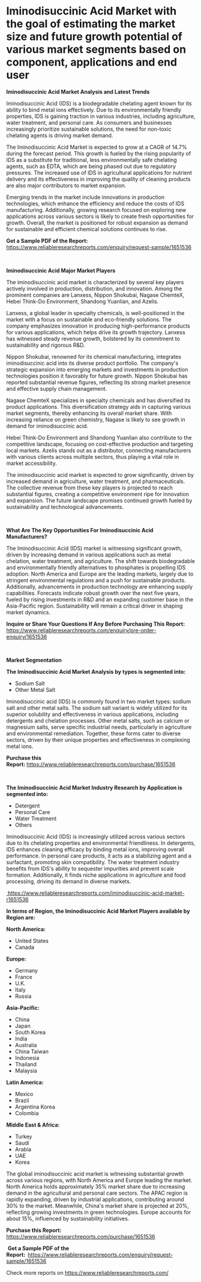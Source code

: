 <p><h1>Iminodisuccinic Acid Market with the goal of estimating the market size and future growth potential of various market segments based on component, applications and end user</h1></p><p><strong>Iminodisuccinic Acid Market Analysis and Latest Trends</strong></p>
<p><p>Iminodisuccinic Acid (IDS) is a biodegradable chelating agent known for its ability to bind metal ions effectively. Due to its environmentally friendly properties, IDS is gaining traction in various industries, including agriculture, water treatment, and personal care. As consumers and businesses increasingly prioritize sustainable solutions, the need for non-toxic chelating agents is driving market demand.</p><p>The Iminodisuccinic Acid Market is expected to grow at a CAGR of 14.7% during the forecast period. This growth is fueled by the rising popularity of IDS as a substitute for traditional, less environmentally safe chelating agents, such as EDTA, which are being phased out due to regulatory pressures. The increased use of IDS in agricultural applications for nutrient delivery and its effectiveness in improving the quality of cleaning products are also major contributors to market expansion.</p><p>Emerging trends in the market include innovations in production technologies, which enhance the efficiency and reduce the costs of IDS manufacturing. Additionally, growing research focused on exploring new applications across various sectors is likely to create fresh opportunities for growth. Overall, the market is positioned for robust expansion as demand for sustainable and efficient chemical solutions continues to rise.</p></p>
<p><strong>Get a Sample PDF of the Report:&nbsp;</strong> <a href="https://www.reliableresearchreports.com/enquiry/request-sample/1651536?utm_campaign=2292&utm_medium=2&utm_source=Github&utm_content=ia&utm_term=31032025&utm_id=iminodisuccinic-acid">https://www.reliableresearchreports.com/enquiry/request-sample/1651536</a></p>
<p>&nbsp;</p>
<p><strong>Iminodisuccinic Acid Major Market Players</strong></p>
<p><p>The iminodisuccinic acid market is characterized by several key players actively involved in production, distribution, and innovation. Among the prominent companies are Lanxess, Nippon Shokubai, Nagase ChemteX, Hebei Think-Do Environment, Shandong Yuanlian, and Azelis. </p><p>Lanxess, a global leader in specialty chemicals, is well-positioned in the market with a focus on sustainable and eco-friendly solutions. The company emphasizes innovation in producing high-performance products for various applications, which helps drive its growth trajectory. Lanxess has witnessed steady revenue growth, bolstered by its commitment to sustainability and rigorous R&D.</p><p>Nippon Shokubai, renowned for its chemical manufacturing, integrates iminodisuccinic acid into its diverse product portfolio. The company's strategic expansion into emerging markets and investments in production technologies position it favorably for future growth. Nippon Shokubai has reported substantial revenue figures, reflecting its strong market presence and effective supply chain management.</p><p>Nagase ChemteX specializes in specialty chemicals and has diversified its product applications. This diversification strategy aids in capturing various market segments, thereby enhancing its overall market share. With increasing reliance on green chemistry, Nagase is likely to see growth in demand for iminodisuccinic acid.</p><p>Hebei Think-Do Environment and Shandong Yuanlian also contribute to the competitive landscape, focusing on cost-effective production and targeting local markets. Azelis stands out as a distributor, connecting manufacturers with various clients across multiple sectors, thus playing a vital role in market accessibility.</p><p>The iminodisuccinic acid market is expected to grow significantly, driven by increased demand in agriculture, water treatment, and pharmaceuticals. The collective revenue from these key players is projected to reach substantial figures, creating a competitive environment ripe for innovation and expansion. The future landscape promises continued growth fueled by sustainability and technological advancements.</p></p>
<p>&nbsp;</p>
<p><strong>What Are The Key Opportunities For Iminodisuccinic Acid Manufacturers?</strong></p>
<p><p>The Iminodisuccinic Acid (IDS) market is witnessing significant growth, driven by increasing demand in various applications such as metal chelation, water treatment, and agriculture. The shift towards biodegradable and environmentally friendly alternatives to phosphates is propelling IDS adoption. North America and Europe are the leading markets, largely due to stringent environmental regulations and a push for sustainable products. Additionally, advancements in production technology are enhancing supply capabilities. Forecasts indicate robust growth over the next five years, fueled by rising investments in R&D and an expanding customer base in the Asia-Pacific region. Sustainability will remain a critical driver in shaping market dynamics.</p></p>
<p><strong>Inquire or Share Your Questions If Any Before Purchasing This Report:</strong> <a href="https://www.reliableresearchreports.com/enquiry/pre-order-enquiry/1651536?utm_campaign=2292&utm_medium=2&utm_source=Github&utm_content=ia&utm_term=31032025&utm_id=iminodisuccinic-acid">https://www.reliableresearchreports.com/enquiry/pre-order-enquiry/1651536</a></p>
<p>&nbsp;</p>
<p><strong>Market Segmentation</strong></p>
<p><strong>The Iminodisuccinic Acid Market Analysis by types is segmented into:</strong></p>
<p><ul><li>Sodium Salt</li><li>Other Metal Salt</li></ul></p>
<p><p>Iminodisuccinic acid (IDS) is commonly found in two market types: sodium salt and other metal salts. The sodium salt variant is widely utilized for its superior solubility and effectiveness in various applications, including detergents and chelation processes. Other metal salts, such as calcium or magnesium salts, serve specific industrial needs, particularly in agriculture and environmental remediation. Together, these forms cater to diverse sectors, driven by their unique properties and effectiveness in complexing metal ions.</p></p>
<p><strong>Purchase this Report:&nbsp;</strong><a href="https://www.reliableresearchreports.com/purchase/1651536?utm_campaign=2292&utm_medium=2&utm_source=Github&utm_content=ia&utm_term=31032025&utm_id=iminodisuccinic-acid">https://www.reliableresearchreports.com/purchase/1651536</a></p>
<p>&nbsp;</p>
<p><strong>The Iminodisuccinic Acid Market Industry Research by Application is segmented into:</strong></p>
<p><ul><li>Detergent</li><li>Personal Care</li><li>Water Treatment</li><li>Others</li></ul></p>
<p><p>Iminodisuccinic Acid (IDS) is increasingly utilized across various sectors due to its chelating properties and environmental friendliness. In detergents, IDS enhances cleaning efficacy by binding metal ions, improving overall performance. In personal care products, it acts as a stabilizing agent and a surfactant, promoting skin compatibility. The water treatment industry benefits from IDS's ability to sequester impurities and prevent scale formation. Additionally, it finds niche applications in agriculture and food processing, driving its demand in diverse markets.</p></p>
<p><a href="https://www.reliableresearchreports.com/iminodisuccinic-acid-market-r1651536?utm_campaign=2292&utm_medium=2&utm_source=Github&utm_content=ia&utm_term=31032025&utm_id=iminodisuccinic-acid">&nbsp;https://www.reliableresearchreports.com/iminodisuccinic-acid-market-r1651536</a></p>
<p><strong>In terms of Region, the Iminodisuccinic Acid Market Players available by Region are:</strong></p>
<p>
    <p> <strong> North America: </strong>
        <ul>
            <li>United States</li>
            <li>Canada</li>
        </ul>
        </p> 
    <p> <strong> Europe: </strong>
        <ul>
            <li>Germany</li>
            <li>France</li>
            <li>U.K.</li>
            <li>Italy</li>
            <li>Russia</li>
        </ul>
        </p> 
    <p> <strong> Asia-Pacific: </strong>
        <ul>
            <li>China</li>
            <li>Japan</li>
            <li>South Korea</li>
            <li>India</li>
            <li>Australia</li>
            <li>China Taiwan</li>
            <li>Indonesia</li>
            <li>Thailand</li>
            <li>Malaysia</li>
        </ul>
        </p> 
    <p> <strong> Latin America: </strong>
        <ul>
            <li>Mexico</li>
            <li>Brazil</li>
            <li>Argentina Korea</li>
            <li>Colombia</li>
        </ul>
        </p> 
    <p> <strong> Middle East & Africa: </strong>
        <ul>
            <li>Turkey</li>
            <li>Saudi</li>
            <li>Arabia</li>
            <li>UAE</li>
            <li>Korea</li>
        </ul>
    </p>
    </p>
<p><p>The global iminodisuccinic acid market is witnessing substantial growth across various regions, with North America and Europe leading the market. North America holds approximately 35% market share due to increasing demand in the agricultural and personal care sectors. The APAC region is rapidly expanding, driven by industrial applications, contributing around 30% to the market. Meanwhile, China's market share is projected at 20%, reflecting growing investments in green technologies. Europe accounts for about 15%, influenced by sustainability initiatives.</p></p>
<p><strong>Purchase this Report: </strong><a href="https://www.reliableresearchreports.com/purchase/1651536?utm_campaign=2292&utm_medium=2&utm_source=Github&utm_content=ia&utm_term=31032025&utm_id=iminodisuccinic-acid">https://www.reliableresearchreports.com/purchase/1651536</a></p>
<p>&nbsp;<strong>Get a Sample PDF of the Report:&nbsp;&nbsp;</strong><a href="https://www.reliableresearchreports.com/enquiry/request-sample/1651536?utm_campaign=2292&utm_medium=2&utm_source=Github&utm_content=ia&utm_term=31032025&utm_id=iminodisuccinic-acid">https://www.reliableresearchreports.com/enquiry/request-sample/1651536</a></p>
<p><strong></strong></p>
<p>Check more reports on <a href="https://www.reliableresearchreports.com/?utm_campaign=2292&utm_medium=2&utm_source=Github&utm_content=ia&utm_term=31032025&utm_id=iminodisuccinic-acid">https://www.reliableresearchreports.com/</a></p>